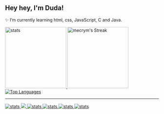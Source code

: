 ## Hey hey, I'm Duda!
✨ I’m currently learning html, css, JavaScript, C and Java.

<div>
  <a href="https://github.com/mecrym">
  <img height="200" src="https://github-readme-stats.vercel.app/api?username=mecrym&theme=midnight-purple&show_icons=true&hide_border=true&count_private=true" alt="stats">
  <img height="200" src="https://github-readme-streak-stats.herokuapp.com/?user=mecrym&theme=midnight-purple&hide_border=true" alt="mecrym's Streak">
</div>

<img src="https://github-readme-stats.vercel.app/api/top-langs/?username=mecrym&theme=midnight-purple&show_icons=true&hide_border=true&layout=donut-vertical" alt="Top Languages">
<hr>
<div>
  <img src="https://img.shields.io/badge/Windows-0078D6?style=for-the-badge&logo=windows&logoColor=white" alt="stats">
  <img src="https://img.shields.io/badge/HTML5-E34F26?style=for-the-badge&logo=html5&logoColor=white">
  <img src="https://img.shields.io/badge/CSS-239120?&style=for-the-badge&logo=css3&logoColor=white" alt="stats">
  <img src="https://img.shields.io/badge/JavaScript-F7DF1E?style=for-the-badge&logo=javascript&logoColor=black" alt="stats">
  <img src="https://img.shields.io/badge/C-00599C?style=for-the-badge&logo=c&logoColor=white" alt="stats">
  <img src="https://img.shields.io/badge/Java-ED8B00?style=for-the-badge&logo=openjdk&logoColor=white" alt="stats">

</div>
